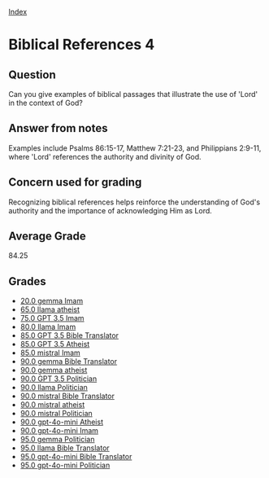 
[Index](../index.md)
# Biblical References 4
## Question
Can you give examples of biblical passages that illustrate the use of 'Lord' in the context of God?

## Answer from notes
Examples include Psalms 86:15-17, Matthew 7:21-23, and Philippians 2:9-11, where 'Lord' references the authority and divinity of God.

## Concern used for grading
Recognizing biblical references helps reinforce the understanding of God's authority and the importance of acknowledging Him as Lord.

## Average Grade
84.25

## Grades
 * [20.0 gemma Imam](../answers/gemma_Imam/Biblical_References_4.md)
 * [65.0 llama atheist](../answers/llama_atheist/Biblical_References_4.md)
 * [75.0 GPT 3.5 Imam](../answers/GPT_3.5_Imam/Biblical_References_4.md)
 * [80.0 llama Imam](../answers/llama_Imam/Biblical_References_4.md)
 * [85.0 GPT 3.5 Bible Translator](../answers/GPT_3.5_Bible_Translator/Biblical_References_4.md)
 * [85.0 GPT 3.5 Atheist](../answers/GPT_3.5_Atheist/Biblical_References_4.md)
 * [85.0 mistral Imam](../answers/mistral_Imam/Biblical_References_4.md)
 * [90.0 gemma Bible Translator](../answers/gemma_Bible_Translator/Biblical_References_4.md)
 * [90.0 gemma atheist](../answers/gemma_atheist/Biblical_References_4.md)
 * [90.0 GPT 3.5 Politician](../answers/GPT_3.5_Politician/Biblical_References_4.md)
 * [90.0 llama Politician](../answers/llama_Politician/Biblical_References_4.md)
 * [90.0 mistral Bible Translator](../answers/mistral_Bible_Translator/Biblical_References_4.md)
 * [90.0 mistral atheist](../answers/mistral_atheist/Biblical_References_4.md)
 * [90.0 mistral Politician](../answers/mistral_Politician/Biblical_References_4.md)
 * [90.0 gpt-4o-mini Atheist](../answers/gpt-4o-mini_Atheist/Biblical_References_4.md)
 * [90.0 gpt-4o-mini Imam](../answers/gpt-4o-mini_Imam/Biblical_References_4.md)
 * [95.0 gemma Politician](../answers/gemma_Politician/Biblical_References_4.md)
 * [95.0 llama Bible Translator](../answers/llama_Bible_Translator/Biblical_References_4.md)
 * [95.0 gpt-4o-mini Bible Translator](../answers/gpt-4o-mini_Bible_Translator/Biblical_References_4.md)
 * [95.0 gpt-4o-mini Politician](../answers/gpt-4o-mini_Politician/Biblical_References_4.md)
